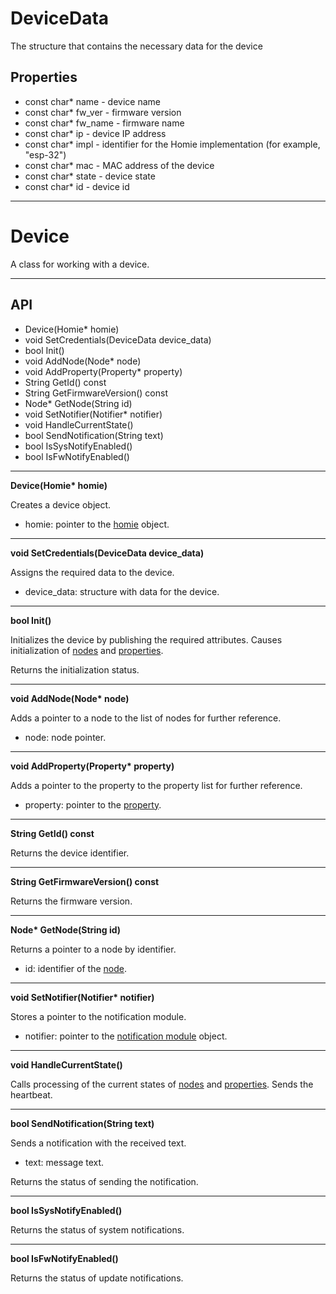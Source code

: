 # DeviceData

The structure that contains the necessary data for the device

## Properties

- const char* name - device name
- const char* fw_ver - firmware version
- const char* fw_name - firmware name
- const char* ip - device IP address
- const char* impl - identifier for the Homie implementation (for example, "esp-32")
- const char* mac - MAC address of the device
- const char* state - device state
- const char* id - device id

***

# Device

A class for working with a device.

***
## API

- Device(Homie* homie)
- void SetCredentials(DeviceData device_data)
- bool Init()
- void AddNode(Node* node)
- void AddProperty(Property* property)
- String GetId() const
- String GetFirmwareVersion() const
- Node* GetNode(String id)
- void SetNotifier(Notifier* notifier)
- void HandleCurrentState()
- bool SendNotification(String text)
- bool IsSysNotifyEnabled()
- bool IsFwNotifyEnabled()

***

**Device(Homie\* homie)**

Creates a device object.

- homie: pointer to the [homie](../README.md) object.

***

**void SetCredentials(DeviceData device_data)**

Assigns the required data to the device.

- device_data: structure with data for the device.

***

**bool Init()**

Initializes the device by publishing the required attributes. Causes initialization of [nodes](../node/README.md) and [properties](../property/README.md).

Returns the initialization status.

***

**void AddNode(Node\* node)**

Adds a pointer to a node to the list of nodes for further reference.

- node: node pointer.

***

**void AddProperty(Property\* property)**

Adds a pointer to the property to the property list for further reference.

- property: pointer to the [property](../property/README.md).

***

**String GetId() const**

Returns the device identifier.

***

**String GetFirmwareVersion() const**

Returns the firmware version.

***

**Node\* GetNode(String id)**

Returns a pointer to a node by identifier.

- id: identifier of the [node](../node/README.md).

***

**void SetNotifier(Notifier\* notifier)**

Stores a pointer to the notification module.

- notifier: pointer to the [notification module](../notifier/README.md) object.

***

**void HandleCurrentState()**

Calls processing of the current states of [nodes](../node/README.md) and [properties](../property/README.md). Sends the heartbeat.

***

**bool SendNotification(String text)**

Sends a notification with the received text.

- text: message text.

Returns the status of sending the notification.

***

**bool IsSysNotifyEnabled()**

Returns the status of system notifications.

***

**bool IsFwNotifyEnabled()**

Returns the status of update notifications.
